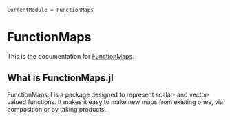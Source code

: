 ```@meta
CurrentModule = FunctionMaps
```

# FunctionMaps

This is the documentation for [FunctionMaps](https://github.com/JuliaApproximation/FunctionMaps.jl).

## What is FunctionMaps.jl

FunctionMaps.jl is a package designed to represent scalar- and vector-valued functions. It makes it easy to make new maps from existing ones, via composition or by taking products.
